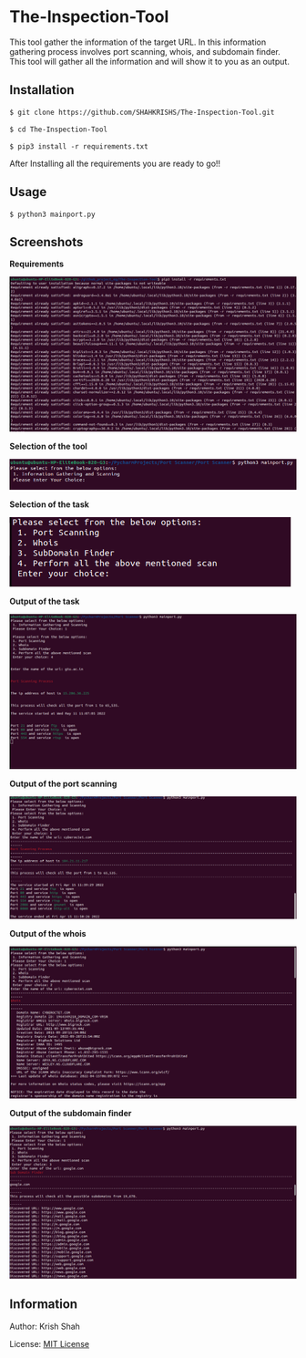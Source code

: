 # The-Inspection-Tool
This tool gather the information of the target URL. In this information gathering process involves port scanning, whois, and subdomain finder. This tool will gather all the information and will show it to you as an output.

Installation
---------------------

```
$ git clone https://github.com/SHAHKRISHS/The-Inspection-Tool.git
```

```
$ cd The-Inspection-Tool
```

```
$ pip3 install -r requirements.txt
```

After Installing all the requirements you are ready to go!!

Usage
---------------------
```
$ python3 mainport.py
```

Screenshots
---------------------

**Requirements**

![This is a requirement](https://github.com/SHAHKRISHS/The-Inspection-Tool/blob/main/Images/Requirements.png)

**Selection of the tool**

![This is a selection image](https://github.com/SHAHKRISHS/The-Inspection-Tool/blob/main/Images/Main%20Page.png)

**Selection of the task**

![This is a selection task image](https://github.com/SHAHKRISHS/The-Inspection-Tool/blob/main/Images/Tool%20Selection%20Page.png)

**Output of the task**

![This is a output of the task](https://github.com/SHAHKRISHS/The-Inspection-Tool/blob/main/Images/All%20the%20mentioned%20scanning.png)

**Output of the port scanning**

![This is a output of the port scanning](https://github.com/SHAHKRISHS/The-Inspection-Tool/blob/main/Images/Port%20Scanning.png)

**Output of the whois**

![This is a output of the whois](https://github.com/SHAHKRISHS/The-Inspection-Tool/blob/main/Images/Whois.png)

**Output of the subdomain finder**

![This is a output of the sudomain finder](https://github.com/SHAHKRISHS/The-Inspection-Tool/blob/main/Images/Subdomainfinder.png)

Information
---------------------

Author: Krish Shah

License: [MIT License](https://opensource.org/licenses/MIT)
